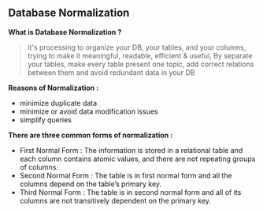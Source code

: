 ## Database Normalization

**What is Database Normalization ?**
> it's processing to organize your DB, your tables, and your columns, trying to make it meaningful, readable, efficient & useful, By separate your tables, make every table present one topic, add correct relations between them and avoid redundant data in your DB

**Reasons of Normalization :**
- minimize duplicate data
- minimize or avoid data modification issues
- simplify queries

**There are three common forms of normalization :**
- First Normal Form : The information is stored in a relational table and each column contains atomic values, and there are not repeating groups of columns.
- Second Normal Form : The table is in first normal form and all the columns depend on the table’s primary key.
- Third Normal Form : The table is in second normal form and all of its columns are not transitively dependent on the primary key.